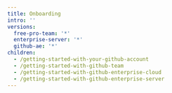 ```yaml
---
title: Onboarding
intro: ''
versions:
  free-pro-team: '*'
  enterprise-server: '*'
  github-ae: '*'
children:
  - /getting-started-with-your-github-account
  - /getting-started-with-github-team
  - /getting-started-with-github-enterprise-cloud
  - /getting-started-with-github-enterprise-server
---
```

